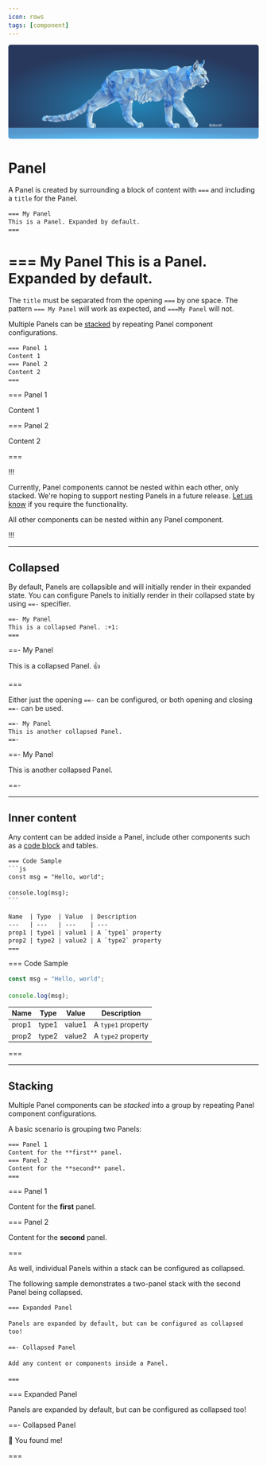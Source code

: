 ```yaml
---
icon: rows
tags: [component]
---
```

![](/static/headers/header-29.png)

# Panel

A Panel is created by surrounding a block of content with `===` and including a `title` for the Panel.

```
=== My Panel
This is a Panel. Expanded by default.
===
```

=== My Panel
This is a Panel. Expanded by default.
===

The `title` must be separated from the opening `===` by one space. The pattern `=== My Panel` will work as expected, and `===My Panel` will not.

Multiple Panels can be [stacked](#stacking) by repeating Panel component configurations.

```
=== Panel 1
Content 1
=== Panel 2
Content 2
===
```

=== Panel 1

Content 1

=== Panel 2

Content 2

===

!!!

Currently, Panel components cannot be nested within each other, only stacked. We're hoping to support nesting Panels in a future release. [Let us know](https://github.com/retypeapp/retype/issues) if you require the functionality.

All other components can be nested within any Panel component.

!!!

---

## Collapsed

By default, Panels are collapsible and will initially render in their expanded state. You can configure Panels to initially render in their collapsed state by using `==-` specifier.

```
==- My Panel
This is a collapsed Panel. :+1:
===
```

==- My Panel

This is a collapsed Panel. :+1:

===

Either just the opening `==-` can be configured, or both opening and closing `==-` can be used.

```
==- My Panel
This is another collapsed Panel.
==-
```

==- My Panel

This is another collapsed Panel.

==-

---

## Inner content

Any content can be added inside a Panel, include other components such as a [code block](code-block.md) and tables.

~~~
=== Code Sample
```js
const msg = "Hello, world";

console.log(msg);
```

Name  | Type  | Value  | Description
---   | ---   | ---    | ---
prop1 | type1 | value1 | A `type1` property
prop2 | type2 | value2 | A `type2` property
===
~~~

=== Code Sample

```js
const msg = "Hello, world";

console.log(msg);
```

Name  | Type  | Value  | Description
---   | ---   | ---    | ---
prop1 | type1 | value1 | A `type1` property
prop2 | type2 | value2 | A `type2` property

===

---

## Stacking

Multiple Panel components can be _stacked_ into a group by repeating Panel component configurations.

A basic scenario is grouping two Panels:

```
=== Panel 1
Content for the **first** panel.
=== Panel 2
Content for the **second** panel.
===
```

=== Panel 1

Content for the **first** panel.

=== Panel 2

Content for the **second** panel.

===

As well, individual Panels within a stack can be configured as collapsed.

The following sample demonstrates a two-panel stack with the second Panel being collapsed.

```
=== Expanded Panel

Panels are expanded by default, but can be configured as collapsed too!

==- Collapsed Panel

Add any content or components inside a Panel.

===
```

=== Expanded Panel

Panels are expanded by default, but can be configured as collapsed too!

==- Collapsed Panel

:partying_face: You found me!

===